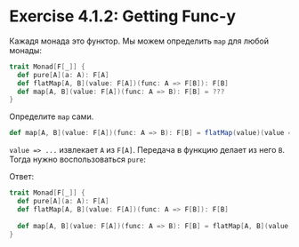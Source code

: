 # Exercise 4.1.2: Getting Func-y

Кажадя монада это функтор. Мы можем определить `map` для любой монады:

```scala
trait Monad[F[_]] {
  def pure[A](a: A): F[A]
  def flatMap[A, B](value: F[A])(func: A => F[B]): F[B]
  def map[A, B](value: F[A])(func: A => B): F[B] = ???
}
```

Определите `map` сами.

```scala
def map[A, B](value: F[A])(func: A => B): F[B] = flatMap(value)(value => func(value))  // так вернётся только B
```

`value => ...` извлекает `A` из `F[A]`. Передача в функцию делает из него `B`. Тогда нужно воспользоваться `pure`:

Ответ:

```scala
trait Monad[F[_]] {
  def pure[A](a: A): F[A]
  def flatMap[A, B](value: F[A])(func: A => F[B]): F[B]
  
  def map[A, B](value: F[A])(func: A => B): F[B] = flatMap[A, B](value)(value => pure(func(value)))
}
```

